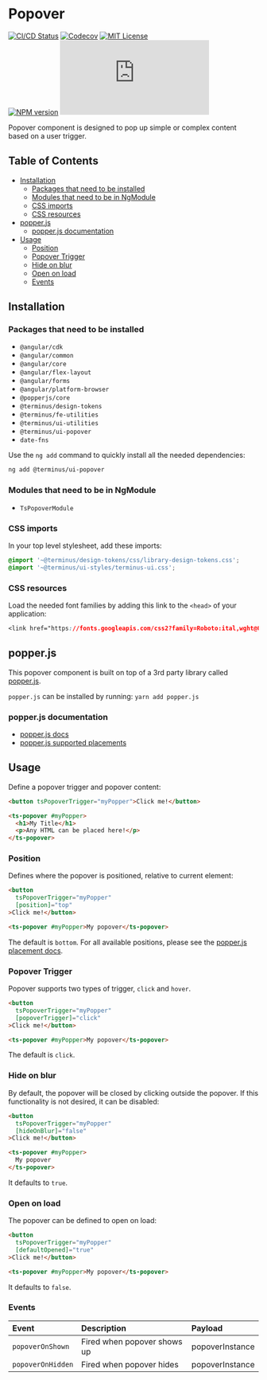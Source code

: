<h1>Popover</h1>

[![CI/CD Status][github-action-badge]][github-action-link] [![Codecov][codecov-badge]][codecov-project] [![MIT License][license-image]][license-url]  
[![NPM version][npm-version-image]][npm-package] [![Library size][file-size-badge]][raw-distribution-js]

Popover component is designed to pop up simple or complex content based on a user trigger.

<!-- START doctoc generated TOC please keep comment here to allow auto update -->
<!-- DON'T EDIT THIS SECTION, INSTEAD RE-RUN doctoc TO UPDATE -->
## Table of Contents

- [Installation](#installation)
  - [Packages that need to be installed](#packages-that-need-to-be-installed)
  - [Modules that need to be in NgModule](#modules-that-need-to-be-in-ngmodule)
  - [CSS imports](#css-imports)
  - [CSS resources](#css-resources)
- [popper.js](#popperjs)
  - [popper.js documentation](#popperjs-documentation)
- [Usage](#usage)
  - [Position](#position)
  - [Popover Trigger](#popover-trigger)
  - [Hide on blur](#hide-on-blur)
  - [Open on load](#open-on-load)
  - [Events](#events)

<!-- END doctoc generated TOC please keep comment here to allow auto update -->

## Installation

### Packages that need to be installed

- `@angular/cdk`
- `@angular/common`
- `@angular/core`
- `@angular/flex-layout`
- `@angular/forms`
- `@angular/platform-browser`
- `@popperjs/core`
- `@terminus/design-tokens`
- `@terminus/fe-utilities`
- `@terminus/ui-utilities`
- `@terminus/ui-popover`
- `date-fns`

Use the `ng add` command to quickly install all the needed dependencies:

```bash
ng add @terminus/ui-popover
```

### Modules that need to be in NgModule

- `TsPopoverModule`

### CSS imports

In your top level stylesheet, add these imports:

```css
@import '~@terminus/design-tokens/css/library-design-tokens.css';
@import '~@terminus/ui-styles/terminus-ui.css';
```  

### CSS resources

Load the needed font families by adding this link to the `<head>` of your application:

```css
<link href="https://fonts.googleapis.com/css2?family=Roboto:ital,wght@0,400;0,500;0,700;1,400&display=swap" rel="stylesheet">
```

## popper.js

This popover component is built on top of a 3rd party library called [popper.js][popper].

`popper.js` can be installed by running: `yarn add popper.js`

### popper.js documentation

- [popper.js docs][popper-docs]
- [popper.js supported placements][popper-placements]

## Usage

Define a popover trigger and popover content:

```html
<button tsPopoverTrigger="myPopper">Click me!</button>

<ts-popover #myPopper>
  <h1>My Title</h1>
  <p>Any HTML can be placed here!</p>
</ts-popover>
```

### Position

Defines where the popover is positioned, relative to current element:

```html
<button
  tsPopoverTrigger="myPopper"
  [position]="top"
>Click me!</button>

<ts-popover #myPopper>My popover</ts-popover>
```

The default is `bottom`. For all available positions, please see the [popper.js placement docs][popper-placements].

### Popover Trigger

Popover supports two types of trigger, `click` and `hover`.

```html
<button
  tsPopoverTrigger="myPopper"
  [popoverTrigger]="click"
>Click me!</button>

<ts-popover #myPopper>My popover</ts-popover>

```

The default is `click`.

### Hide on blur

By default, the popover will be closed by clicking outside the popover. If this functionality is not desired, it can be
disabled:

```html
<button
  tsPopoverTrigger="myPopper"
  [hideOnBlur]="false"
>Click me!</button>

<ts-popover #myPopper>
  My popover
</ts-popover>
```

It defaults to `true`.

### Open on load

The popover can be defined to open on load:

```html
<button
  tsPopoverTrigger="myPopper"
  [defaultOpened]="true"
>Click me!</button>

<ts-popover #myPopper>My popover</ts-popover>
```

It defaults to `false`.

### Events

| Event             | Description                 | Payload         |
|:------------------|:----------------------------|:----------------|
| `popoverOnShown`  | Fired when popover shows up | popoverInstance |
| `popoverOnHidden` | Fired when popover hides    | popoverInstance |

<!-- Links -->
[popper]:              https://github.com/popperjs/popper.js
[popper-docs]:         https://github.com/popperjs/popper.js/blob/release/docs/_includes/popper-documentation.md
[popper-placements]:   https://github.com/FezVrasta/popper.js/blob/release/packages/popper/src/methods/placements.js
[license-url]:         https://github.com/GetTerminus/terminus-oss/blob/release/LICENSE
[license-image]:       http://img.shields.io/badge/license-MIT-blue.svg
[codecov-project]:     https://codecov.io/gh/GetTerminus/terminus-oss
[codecov-badge]:       https://codecov.io/gh/GetTerminus/terminus-oss/branch/release/graph/badge.svg
[npm-version-image]:   http://img.shields.io/npm/v/@terminus/ui-popover.svg
[npm-package]:         https://www.npmjs.com/package/@terminus/ui-popover
[github-action-badge]: https://github.com/GetTerminus/terminus-oss/workflows/Release%20CI/badge.svg
[github-action-link]:  https://github.com/GetTerminus/terminus-oss/actions?query=workflow%3A%22CI+Release%22
[file-size-badge]:     http://img.badgesize.io/https://unpkg.com/@terminus/ui-popover/bundles/terminus-ui-popover.umd.min.js?compression=gzip
[raw-distribution-js]: https://unpkg.com/@terminus/ui-popover/bundles/terminus-ui-popover.umd.js
